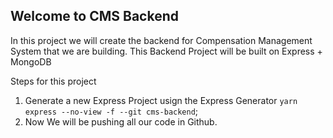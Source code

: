 ## Welcome to CMS Backend

In this project we will create the backend for Compensation Management System that we are building. This Backend Project will be built on Express + MongoDB 


Steps for this project

1. Generate a new Express Project usign the Express Generator `yarn express --no-view -f --git cms-backend`;  
2. Now We will be pushing all our code in Github.